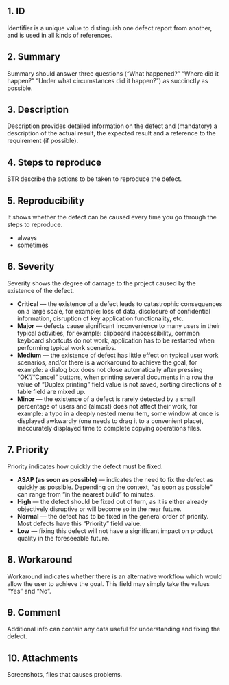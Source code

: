 ## 1. ID
Identifier is a unique value to distinguish one defect report from another, and is used in all kinds of references.   
## 2. Summary
Summary should answer three questions (“What happened?” “Where did it happen?” “Under what circumstances did it happen?”) as succinctly as possible.
## 3. Description
Description provides detailed information on the defect and (mandatory) a description of the actual result, the expected result and a reference to the requirement (if
possible).
## 4. Steps to reproduce 
STR describe the actions to be taken to reproduce the defect.
## 5. Reproducibility
It shows whether the defect can be caused every time you go through the steps to reproduce.
- always
- sometimes
## 6. Severity
Severity shows the degree of damage to the project caused by the existence of the defect.
- **Critical** — the existence of a defect leads to catastrophic consequences on a large scale, for example: loss of data, disclosure of confidential information, disruption of key application functionality, etc.
- **Major** — defects cause significant inconvenience to many users in their typical activities, for example: clipboard inaccessibility, common keyboard shortcuts do not work, application has to be restarted when performing typical work scenarios.
- **Medium** — the existence of defect has little effect on typical user work scenarios, and/or there is a workaround to achieve the goal, for example: a dialog box does not close automatically after pressing “OK”/“Cancel” buttons, when printing several documents in a row the value of “Duplex printing” field value is not saved, sorting directions of a table field are mixed up.
- **Minor** — the existence of a defect is rarely detected by a small percentage of users and (almost) does not affect their work, for example: a typo in a deeply nested menu item, some window at once is displayed awkwardly (one needs to drag it to a convenient place), inaccurately displayed time to complete copying operations files.
## 7. Priority
Priority indicates how quickly the defect must be fixed.
- **ASAP (as soon as possible)** — indicates the need to fix the defect as quickly as possible. Depending on the context, “as soon as possible” can range from “in the nearest build” to minutes.
- **High** — the defect should be fixed out of turn, as it is either already objectively disruptive or will become so in the near future.
- **Normal** — the defect has to be fixed in the general order of priority. Most defects have this “Priority” field value.
- **Low** — fixing this defect will not have a significant impact on product quality in the foreseeable future.
## 8. Workaround
Workaround indicates whether there is an alternative workflow which would allow the user to achieve the goal. This field may simply take the values “Yes” and “No”.
## 9. Comment
Additional info can contain any data useful for understanding and fixing the defect.
## 10. Attachments
Screenshots, files that causes problems.